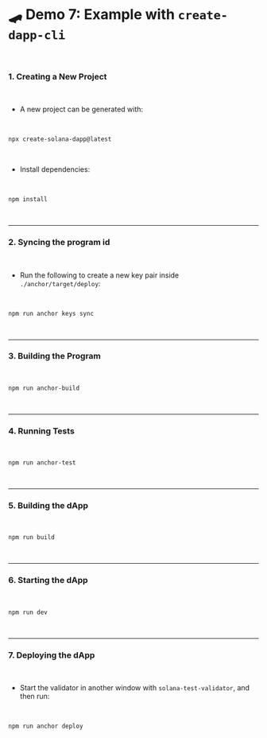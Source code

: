 # 🛹 Demo 7: Example with `create-dapp-cli`

<br>

### 1. Creating a New Project

<br>

* A new project can be generated with:

<br>


```
npx create-solana-dapp@latest
```

<br>

* Install dependencies:

<br>

```shell
npm install
```


<br>


---

### 2. Syncing the program id

<br>

* Run the following to create a new key pair inside `./anchor/target/deploy`:

<br>

```shell
npm run anchor keys sync
```

<br>

---

### 3. Building the Program

<br>

```shell
npm run anchor-build
```

<br>

---

### 4. Running Tests

<br>

```shell
npm run anchor-test
```

<br>

---

### 5. Building the dApp

<br>

```shell
npm run build
```

<br>

---

### 6. Starting the dApp

<br>

```
npm run dev
```

<br>

---

### 7. Deploying the dApp

<br>

* Start the validator in another window with `solana-test-validator`, and then run:

<br>

```shell
npm run anchor deploy 
```

